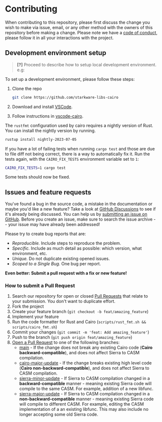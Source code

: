 # Contributing

When contributing to this repository, please first discuss the change you wish to make via issue, email, or any other method with the owners of this repository before making a change.
Please note we have a [code of conduct](CODE_OF_CONDUCT.md), please follow it in all your interactions with the project.

## Development environment setup

> **[?]**
> Proceed to describe how to setup local development environment.
> e.g:

To set up a development environment, please follow these steps:

1. Clone the repo

   ```sh
   git clone https://github.com/starkware-libs-cairo
   ```

2. Download and install [VSCode](https://code.visualstudio.com/).

3. Follow instructions in [vscode-cairo](../vscode-cairo/README.md).

The `rustfmt` configuration used by cairo requires a nightly version of Rust. 
You can install the nightly version by running.
```sh
rustup install nightly-2023-07-05
```

If you have a lot of failing tests when running
`cargo test`
and those are due to file diff not being correct, there is a way to automatically fix it.
Run the tests again, with the `CAIRO_FIX_TESTS` environment variable set to `1`:
```sh
CAIRO_FIX_TESTS=1 cargo test
```
Some tests should now be fixed.

## Issues and feature requests

You've found a bug in the source code, a mistake in the documentation or maybe you'd like a new
feature? Take a look at [GitHub Discussions](https://github.com/starkware-libs-cairo/discussions)
to see if it's already being discussed. You can help us by
[submitting an issue on GitHub](https://github.com/starkware-libs-cairo/issues).
Before you create an issue, make sure to search the issue archive -- your issue may have already
been addressed!

Please try to create bug reports that are:

- _Reproducible._ Include steps to reproduce the problem.
- _Specific._ Include as much detail as possible: which version, what environment, etc.
- _Unique._ Do not duplicate existing opened issues.
- _Scoped to a Single Bug._ One bug per report.

**Even better: Submit a pull request with a fix or new feature!**

### How to submit a Pull Request

1. Search our repository for open or closed
   [Pull Requests](https://github.com/starkware-libs-cairo/pulls)
   that relate to your submission. You don't want to duplicate effort.
2. Fork the project
3. Create your feature branch (`git checkout -b feat/amazing_feature`)
4. Implement your feature
5. Run the code formatter for Rust and Cairo (`scripts/rust_fmt.sh && scripts/cairo_fmt.sh`)
6. Commit your changes (`git commit -m 'feat: Add amazing_feature'`)
7. Push to the branch (`git push origin feat/amazing_feature`)
8. [Open a Pull Request](https://github.com/starkware-libs/cairo/compare) to one of the following
branches:
    * [main](https://github.com/starkware-libs/cairo/tree/main) -
    If the change does not break any existing Cairo code (**Cairo backward-compatible**), and does
    not affect Sierra to CASM compilation.
    * [cairo-major-update](https://github.com/starkware-libs/cairo/tree/cairo-major-update) -
    If the change breaks existing high level code (**Cairo non-backward-compatible**), and does not
    affect Sierra to CASM compilation.
    * [sierra-minor-update](https://github.com/starkware-libs/cairo/tree/sierra-minor-update) -
    If Sierra to CASM compilation changed in a **backward-compatible** manner - meaning existing
    Sierra code will compile to the same CASM. For example, addition of a new libfunc.
    * [sierra-major-update](https://github.com/starkware-libs/cairo/tree/sierra-major-update) -
    If Sierra to CASM compilation changed in a **non-backward-compatible** manner - meaning
    existing Sierra code will compile to different CASM. For example, editing the CASM
    implementation of a an existing libfunc. This may also include no longer accepting some old
    Sierra code.
